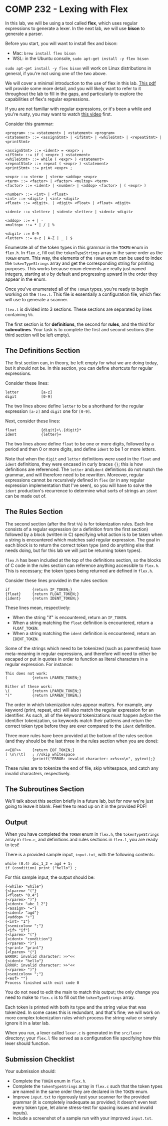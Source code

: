 # COMP 232 - Lexing with Flex

In this lab, we will be using a tool called **flex**, which uses regular expressions to generate a lexer. In the next lab, we will use **bison** to generate a parser.

Before you start, you will want to install flex and bison:

* Mac: `brew install flex bison`
* WSL: in the Ubuntu console, `sudo apt-get install -y flex bison`

`sudo apt-get install -y flex bison` will work on Linux distributions in general, if you're not using one of the two above.

We will cover a minimal introduction to the use of flex in this lab. [This pdf](./resources/LexAndYaccTutorial.pdf) will provide some more detail, and you will likely want to refer to it throughout the lab to fill in the gaps, and particularly to explore the capabilities of flex's regular expressions.

If you are not familiar with regular expressions, or it's been a while and you're rusty, you may want to watch [this video](https://www.youtube.com/watch?v=sa-TUpSx1JA) first.

Consider this grammar:

```
<program> ::= <statement> | <statement> <program>
<statement> ::= <assignStmt> | <ifStmt> | <whileStmt> | <repeatStmt> | <printStmt>

<assignStmt> ::= <ident> = <expr> ;
<ifStmt> ::= if ( <expr> ) <statement>
<whileStmt> ::= while ( <expr> ) <statement>
<repeatStmt> ::= repeat ( <expr> ) <statement>
<printStmt> ::= print <expr> ;

<expr> ::= <term> | <term> <addop> <expr>
<term> ::= <factor> | <factor> <multop> <term>
<factor> ::= <ident> | <number> | <addop> <factor> | ( <expr> )

<number> ::= <int> | <float>
<int> ::= <digit> | <int> <digit>
<float> ::= <digit>. | <digit> <float> | <float> <digit>

<ident> ::= <letter> | <ident> <letter> | <ident> <digit>

<addop> ::= + | -
<multop> ::= * | / | %

<digit> ::= 0-9
<letter> ::= a-z | A-Z | _ | $
```

Enumerate all of the token types in this grammar in the `TOKEN` enum in `flex.h`. In `flex.c`, fill out the `tokenTypeStrings` array in the same order as the `TOKEN` enum. This way, the elements of the `TOKEN` enum can be used to index the `tokenTypeStrings` array and get the corresponding string for printing purposes. This works because enum elements are really just named integers, starting at `0` by default and progressing upward in the order they appear in the enum.

Once you've enumerated all of the `TOKEN` types, you're ready to begin working on the `flex.l`. This file is essentially a configuration file, which flex will use to generate a scanner.

`flex.l` is divided into 3 sections. These sections are separated by lines containing `%%`.

The first section is for **definitions**, the second for **rules**, and the third for **subroutines**. Your task is to complete the first and second sections (the third section will be left empty).

## The Definitions Section

The first section can, in theory, be left empty for what we are doing today, but it should not be. In this section, you can define shortcuts for regular expressions.

Consider these lines:

```
letter          [a-z]
digit           [0-9]
```

The two lines above define `letter` to be a shorthand for the regular expression `[a-z]` and `digit` one for `[0-9]`.

Next, consider these lines:

```
float           {digit}+\.{digit}*
ident           {letter}+
```

The two lines above define `float` to be one or more digits, followed by a period and then 0 or more digits, and define `ident` to be 1 or more letters.

Note that when the `digit` and `letter` definitions were used in the `float` and `ident` definitions, they were encased in curly braces `{}`; this is how definitions are referenced. The `letter` and`ident` definitions do not match the grammar, and will therefore need to be rewritten. Moreover, regular expressions cannot be recursively defined in `flex` (or in any regular expression implementation that I've seen), so you will have to solve the `ident` production's recurrence to determine what sorts of strings an `ident` can be made out of.

## The Rules Section

The second section (after the first `%%`) is for tokenization rules. Each line consists of a regular expression (or a definition from the first section) followed by a block (written in C) specifying what action is to be taken when a string is encountered which matches said regular expression. The goal in each block is to return the correct token type (and do anything else that needs doing, but for this lab we will just be returning token types).

`flex.h` has been included at the top of the definitions section, so the blocks of C code in the rules section can reference anything accessible to `flex.h`. This is necessary; the token types being returned are defined in `flex.h`.

Consider these lines provided in the rules section:

```
if          {return IF_TOKEN;}
{float}     {return FLOAT_TOKEN;}
{ident}     {return IDENT_TOKEN;}
```

These lines mean, respectively:

* When the string "if" is encountered, return an `IF_TOKEN`.
* When a string matching the `float` definition is encountered, return a `FLOAT_TOKEN`.
* When a string matching the `ident` definition is encountered, return an `IDENT_TOKEN`.

Some of the strings which need to be tokenized (such as parenthesis) have meta-meaning in regular expressions, and therefore will need to either be escaped or put in quotes in order to function as literal characters in a regular expression. For instance:

```
This does not work:
(			{return LPAREN_TOKEN;}
```

```
Either of these work:
\(			{return LPAREN_TOKEN;}
"("			{return LPAREN_TOKEN;}
```

The order in which tokenization rules appear matters. For example, any keyword (print, repeat, etc) will also match the regular expression for an identifier. As such, all of the keyword tokenizations must happen *before* the identifier tokenization, so keywords match their patterns and return the correct token type before they are ever compared to the `ident` definition.

Three more rules have been provided at the bottom of the rules section (and they should be the last three in the rules section when you are done):

```
<<EOF>>     {return EOF_TOKEN;}
[ \n\r\t]   ; //skip whitespace
.           {printf("ERROR: invalid character: >>%s<<\n", yytext);}
```

These rules are to tokenize the end of file, skip whitespace, and catch any invalid characters, respectively.

## The Subroutines Section

We'll talk about this section briefly in a future lab, but for now we're just going to leave it blank. Feel free to read up on it in the provided PDF!

## Output

When you have completed the `TOKEN` enum in `flex.h`, the `tokenTypeStrings` array in `flex.c`, and definitions and rules sections in `flex.l`, you are ready to test!

There is a provided sample input, `input.txt`, with the following contents:

```
while (0.4) abc_1_2 = agd + 1;
if (condition) print ("hello") ;
```

For this sample input, the output should be:

```
{<while> "while"}
{<lparen> "("}
{<float> "0.4"}
{<rparen> ")"}
{<ident> "abc_1_2"}
{<assign> "="}
{<ident> "agd"}
{<addop> "+"}
{<int> "1"}
{<semicolon> ";"}
{<if> "if"}
{<lparen> "("}
{<ident> "condition"}
{<rparen> ")"}
{<print> "print"}
{<lparen> "("}
ERROR: invalid character: >>"<<
{<ident> "hello"}
ERROR: invalid character: >>"<<
{<rparen> ")"}
{<semicolon> ";"}
{<eof> ""}
Process finished with exit code 0
```

You do not need to edit the main to match this output; the only change you need to make to `flex.c` is to fill out the `tokenTypeStrings` array.

Each token is printed with both its type and the string value that was tokenized. In some cases this is redundant, and that's fine; we will work on more complex tokenization rules which process the string value or simply ignore it in a later lab.

When you run, a lexer called `lexer.c` is generated in the `src/lexer` directory; your `flex.l` file served as a configuration file specifying how this lexer should function.

## Submission Checklist

Your submission should:

* Complete the `TOKEN` enum in `flex.h`.
* Complete the `tokenTypeStrings` array in `flex.c` such that the token types are named in the same order they are declared in the `TOKEN` enum.
* Improve `input.txt` to rigorously test your scanner for the provided grammar (it is completely inadequate as provided; it doesn't even test every token type, let alone stress-test for spacing issues and invalid inputs).
* Include a screenshot of a sample run with your improved `input.txt`.
